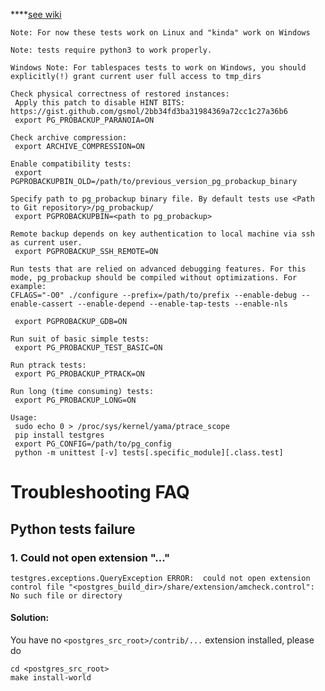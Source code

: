 ****[see wiki](https://confluence.postgrespro.ru/display/DEV/pg_probackup)

```
Note: For now these tests work on Linux and "kinda" work on Windows
```

```
Note: tests require python3 to work properly.
```

```
Windows Note: For tablespaces tests to work on Windows, you should explicitly(!) grant current user full access to tmp_dirs
```


```
Check physical correctness of restored instances:
 Apply this patch to disable HINT BITS: https://gist.github.com/gsmol/2bb34fd3ba31984369a72cc1c27a36b6
 export PG_PROBACKUP_PARANOIA=ON

Check archive compression:
 export ARCHIVE_COMPRESSION=ON

Enable compatibility tests:
 export PGPROBACKUPBIN_OLD=/path/to/previous_version_pg_probackup_binary

Specify path to pg_probackup binary file. By default tests use <Path to Git repository>/pg_probackup/
 export PGPROBACKUPBIN=<path to pg_probackup>

Remote backup depends on key authentication to local machine via ssh as current user.
 export PGPROBACKUP_SSH_REMOTE=ON

Run tests that are relied on advanced debugging features. For this mode, pg_probackup should be compiled without optimizations. For example:
CFLAGS="-O0" ./configure --prefix=/path/to/prefix --enable-debug --enable-cassert --enable-depend --enable-tap-tests --enable-nls

 export PGPROBACKUP_GDB=ON

Run suit of basic simple tests:
 export PG_PROBACKUP_TEST_BASIC=ON

Run ptrack tests:
 export PG_PROBACKUP_PTRACK=ON

Run long (time consuming) tests:
 export PG_PROBACKUP_LONG=ON

Usage:
 sudo echo 0 > /proc/sys/kernel/yama/ptrace_scope
 pip install testgres
 export PG_CONFIG=/path/to/pg_config
 python -m unittest [-v] tests[.specific_module][.class.test]
```

# Troubleshooting FAQ

## Python tests failure
### 1. Could not open extension "..."
```
testgres.exceptions.QueryException ERROR:  could not open extension control file "<postgres_build_dir>/share/extension/amcheck.control": No such file or directory
```

#### Solution:

You have no `<postgres_src_root>/contrib/...` extension installed, please do

```commandline
cd <postgres_src_root>
make install-world
```

